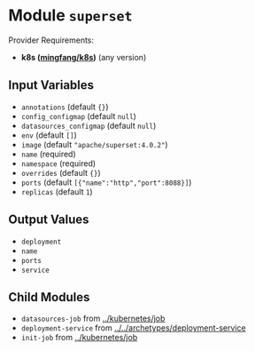 
# Module `superset`

Provider Requirements:
* **k8s ([mingfang/k8s](https://registry.terraform.io/providers/mingfang/k8s/latest))** (any version)

## Input Variables
* `annotations` (default `{}`)
* `config_configmap` (default `null`)
* `datasources_configmap` (default `null`)
* `env` (default `[]`)
* `image` (default `"apache/superset:4.0.2"`)
* `name` (required)
* `namespace` (required)
* `overrides` (default `{}`)
* `ports` (default `[{"name":"http","port":8088}]`)
* `replicas` (default `1`)

## Output Values
* `deployment`
* `name`
* `ports`
* `service`

## Child Modules
* `datasources-job` from [../kubernetes/job](../kubernetes/job)
* `deployment-service` from [../../archetypes/deployment-service](../../archetypes/deployment-service)
* `init-job` from [../kubernetes/job](../kubernetes/job)

